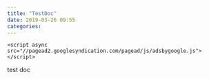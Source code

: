 ```yaml
---
title: "TestDoc"
date: 2019-03-26 09:55
categories: 
---
```

<!DOCTYPE html>
<html>
<head>

	<script async src="//pagead2.googlesyndication.com/pagead/js/adsbygoogle.js"></script>
<script>
  (adsbygoogle = window.adsbygoogle || []).push({
    google_ad_client: "ca-pub-6627727785994437",
    enable_page_level_ads: true
  });
</script>
</head>
<body>
		test doc
</body>
</html>
